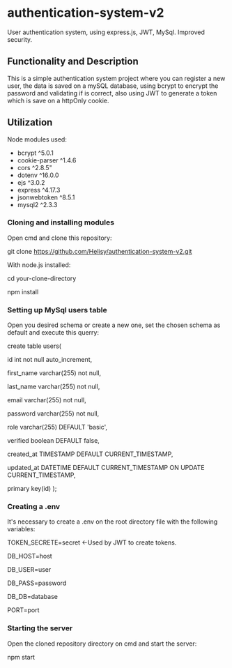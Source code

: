 # authentication-system-v2
User authentication system, using express.js, JWT, MySql. Improved security.
## Functionality and Description

This is a simple authentication system project where you can register a new user, the data is saved on a mySQL database, using bcrypt to encrypt the password and validating if is correct, also using JWT to generate a token which is save on a httpOnly cookie.
## Utilization

Node modules used:
- bcrypt ^5.0.1
- cookie-parser ^1.4.6
- cors ^2.8.5"
- dotenv ^16.0.0
- ejs ^3.0.2
- express ^4.17.3
- jsonwebtoken ^8.5.1
- mysql2 ^2.3.3

### Cloning and installing modules

Open cmd and clone this repository:

git clone https://github.com/Helisy/authentication-system-v2.git

With node.js installed:

cd your-clone-directory

npm install

### Setting up MySql users table

Open you desired schema or create a new one, set the chosen schema as default and execute this querry:

create table users(

id int not null auto_increment,

first_name varchar(255) not null,

last_name varchar(255) not null,

email varchar(255) not null,

password varchar(255) not null,

role varchar(255) DEFAULT 'basic',

verified boolean DEFAULT false,

created_at TIMESTAMP DEFAULT CURRENT_TIMESTAMP,

updated_at DATETIME DEFAULT CURRENT_TIMESTAMP ON UPDATE CURRENT_TIMESTAMP,  

primary key(id)
);

### Creating a .env

It's necessary to create a .env on the root directory file with the following variables:

TOKEN_SECRETE=secret <-Used by JWT to create tokens.

DB_HOST=host

DB_USER=user

DB_PASS=password

DB_DB=database

PORT=port

### Starting the server

Open the cloned repository directory on cmd and start the server:

npm start
